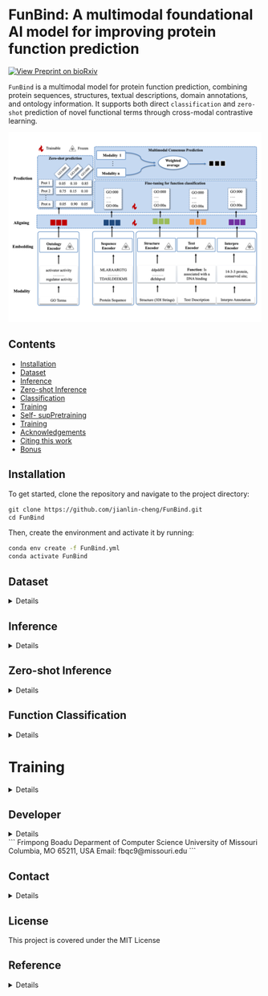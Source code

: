 # FunBind: A multimodal foundational AI model for improving protein function prediction
[![View Preprint on bioRxiv](https://img.shields.io/badge/Preprint-bioRxiv-b31b1b)](https://github.com/jianlin-cheng/FunBind/blob/main/model.png)



`FunBind` is a multimodal model for protein function prediction, combining protein sequences, structures, textual descriptions, domain annotations, and ontology information.
It supports both direct `classification` and `zero-shot` prediction of novel functional terms through cross-modal contrastive learning.

![Method overview ](model.png)


## Contents

- [Installation](#installation)
- [Dataset](#tutorials)
- [Inference](#how-to-prepare-posebench-data)
- [Zero-shot Inference](#available-inference-methods)
- [Classification](#how-to-run-a-sweep-of-benchmarking-experiments)
- [Training](#how-to-run-inference-with-individual-methods)
- [Self- supPretraining](#how-to-run-inference-with-a-method-ensemble)
- [Training](#how-to-create-comparative-plots-of-inference-results)
- [Acknowledgements](#acknowledgements)
- [Citing this work](#citing-this-work)
- [Bonus](#bonus)



## Installation
To get started, clone the repository and navigate to the project directory:
```
git clone https://github.com/jianlin-cheng/FunBind.git
cd FunBind
```

Then, create the environment and activate it by running:
```bash
conda env create -f FunBind.yml
conda activate FunBind
```


## Dataset 

<details>

</details>

## Inference
<details>

</details>

## Zero-shot Inference
<details>



Feature Extraction and Comparison Across Multiple Modalities (e.g., Sequence, Structure, Text, and Domain Annotations)



```python

from FunBind import data
import torch
from FunBind.models import funbind_model
from FunBind.models.funbind_model import ModalityType

# Example data for protein sequences, structures, text, and annotations
sequence_list = ["ATGCAGT", "GTCAGTAC", "CGTATCG"]
structure_paths = [".assets/structure1.pdb", ".assets/structure2.pdb", ".assets/structure3.pdb"]
text_paths = [".assets/text1.txt", ".assets/text2.txt", ".assets/text3.txt"]
annotations_paths = [".assets/annotations1.json", ".assets/annotations2.json", ".assets/annotations3.json"]

device = "cuda:0" if torch.cuda.is_available() else "cpu"

# Instantiate model
model = funbind_model.FunBind(pretrained=True)
model.eval()
model.to(device)

# Load data
inputs = {
    ModalityType.SEQUENCE: data.load_and_transform_sequence(sequence_list, device),
    ModalityType.STRUCTURE: data.load_and_transform_structure(structure_paths, device),
    ModalityType.TEXT: data.load_and_transform_text(text_paths, device),
    ModalityType.ANNOTATION: data.load_and_transform_annotations(annotations_paths, device),
}

with torch.no_grad():
    embeddings = model(inputs)

print(
    "Sequence x Structure: ",
    torch.softmax(embeddings[ModalityType.SEQUENCE] @ embeddings[ModalityType.STRUCTURE].T, dim=-1),
)
print(
    "Sequence x Text: ",
    torch.softmax(embeddings[ModalityType.SEQUENCE] @ embeddings[ModalityType.TEXT].T, dim=-1),
)
print(
    "Structure x Annotations: ",
    torch.softmax(embeddings[ModalityType.STRUCTURE] @ embeddings[ModalityType.ANNOTATION].T, dim=-1),
)

# Expected output:
#
# Sequence x Structure:
# tensor([[0.9876, 0.0012, 0.0112],
#         [0.0041, 0.9987, 0.0216],
#         [0.0105, 0.0167, 0.9934]])
#
# Sequence x Text:
# tensor([[0.9998, 0.0001, 0.0002],
#         [0.0003, 0.9996, 0.0007],
#         [0.0002, 0.0005, 0.9993]])
#
# Structure x Annotations:
# tensor([[0.9625, 0.0314, 0.0061],
#         [0.0457, 0.9342, 0.0201],
#         [0.0213, 0.0246, 0.9541]])

```

</details>

## Function Classification

<details>
```bash
python train.py --epochs [Number_epoch] --folder [intermediate_folder]
```
</details>


# Training
<details></details>

## Developer

<details></details>
```
Frimpong Boadu
Deparment of Computer Science
University of Missouri
Columbia, MO 65211, USA
Email: fbqc9@missouri.edu
```


## Contact
<details>
```
Jianlin (Jack) Cheng, PhD, AAAS Fellow
Curators' Distinguished Professor
William and Nancy Thompson Distinguished Professor
Department of Electrical Engineering and Computer Science
University of Missouri
Columbia, MO 65211, USA
Email: chengji@missouri.edu
```
</details>

## License
This project is covered under the MIT License

## Reference
<details>
FunBind: A multimodal foundational AI model for improving protein function prediction.
</details>